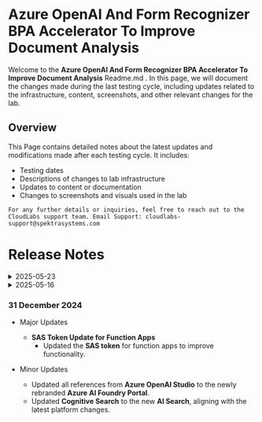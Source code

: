 # Azure OpenAI And Form Recognizer BPA Accelerator To Improve Document Analysis

Welcome to the **Azure OpenAI And Form Recognizer BPA Accelerator To Improve Document Analysis** Readme.md . In this page, we will document the changes made during the last testing cycle, including updates related to the infrastructure, content, screenshots, and other relevant changes for the lab.

## Overview

This Page contains detailed notes about the latest updates and modifications made after each testing cycle. It includes:

- Testing dates
- Descriptions of changes to lab infrastructure
- Updates to content or documentation
- Changes to screenshots and visuals used in the lab

`For any further details or inquiries, feel free to reach out to the CloudLabs support team. Email Support: cloudlabs-support@spektrasystems.com`

# Release Notes

<details>
  <summary>2025-05-23</summary>

## Infrastructure Changes

NA

## Content Changes

- **Major Changes**: 
    - Updated instruction for navigating to the Document Intelligence Portal: Earlier, we accessed it through the Azure portal, but due to UI updates, we now navigate directly and log in to the Document Intelligence Portal.
    - In Azure AI Foundry | Azure OpenAI Service, the UI for accessing Parameters in the Chat application has changed. Therefore, the instructions have been updated to refer to the Parameters section located in the left column of the chat session.

- **Minor Changes**: Minor UI Changes and instructions updated.
  
## Screenshot Updates

- **Change**: The screenshots are up to date with the major and minor content updates mentioned above.

## Testing Notes

- **Testing Date**: 2025-05-22
- **Tester**: [Durga Dhatri G]
- **Resolved Issues**: NA
---
</details>


<details>
  <summary>2025-05-16</summary>

## Infrastructure Changes

NA

## Content Changes

- **Change**: Minor UI Changes and instructions updated.

## Screenshot Updates

- **Change**: Screenshots are upto date.

## Testing Notes

- **Testing Date**: 2025-05-15

---
</details>

### 31 December 2024

- Major Updates 

  - **SAS Token Update for Function Apps**
    - Updated the **SAS token** for function apps to improve functionality.

- Minor Updates 

  - Updated all references from **Azure OpenAI Studio** to the newly rebranded **Azure AI Foundry Portal**.
  - Updated **Cognitive Search** to the new **AI Search**, aligning with the latest platform changes.


  
